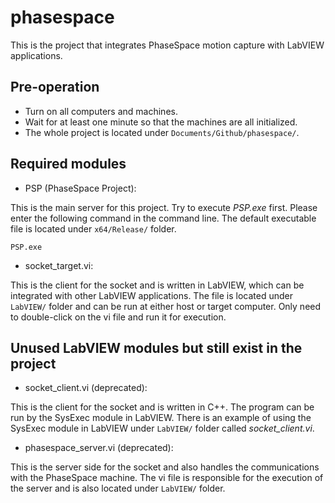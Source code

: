 # phasespace
This is the project that integrates PhaseSpace motion capture with LabVIEW applications.

## Pre-operation
* Turn on all computers and machines.
* Wait for at least one minute so that the machines are all initialized.
* The whole project is located under `Documents/Github/phasespace/`.

## Required modules
* PSP (PhaseSpace Project):

This is the main server for this project. Try to execute *PSP.exe* first. Please enter the following command in the command line. The default executable file is located under `x64/Release/` folder.
```
PSP.exe
```

* socket_target.vi:

This is the client for the socket and is written in LabVIEW, which can be integrated with other LabVIEW applications. The file is located under `LabVIEW/` folder and can be run at either host or target computer. Only need to double-click on the vi file and run it for execution.

## Unused LabVIEW modules but still exist in the project
* socket_client.vi (deprecated):

This is the client for the socket and is written in C++. The program can be run by the SysExec module in LabVIEW. There is an example of using the SysExec module in LabVIEW under `LabVIEW/` folder called *socket_client.vi*.

* phasespace_server.vi (deprecated):

This is the server side for the socket and also handles the communications with the PhaseSpace machine. The vi file is responsible for the execution of the server and is also located under `LabVIEW/` folder. 
